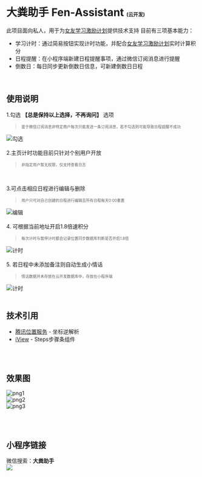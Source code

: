 # 大粪助手 Fen-Assistant <font size=2>(云开发)</font>

此项目面向私人，用于为[女友学习激励计划](https://docs.qq.com/doc/DSk91YUlLT2Vmc1pi)提供技术支持
目前有三项基本能力：

- 学习计时：通过简易按钮实现计时功能，并配合[女友学习激励计划](https://docs.qq.com/doc/DSk91YUlLT2Vmc1pi)实时计算积分
- 日程提醒：在小程序端新建日程提醒事项，通过微信订阅消息进行提醒
- 倒数日：每日同步更新倒数日信息，可新建倒数日日程

<br/>

## 使用说明

1.勾选 **【总是保持以上选择，不再询问】** 选项
<br/>
><font  size=1>鉴于微信订阅消息非特定商户每次只能发送一条订阅消息，若不勾选则可能导致日程提醒不成功</font>

  ![勾选](https://cloud1-1gbei9qk7777fe06-1309430445.tcloudbaseapp.com/image/QQ%E6%88%AA%E5%9B%BE20220315173235.png?sign=3c4e8fa093a269b6314bf56945b8377e&t=1647336893)
<br/>
<br/>
2.主页计时功能目前只针对个别用户开放
><font  size=1>非指定用户暂无权限，仅支持查看日志</font>

<br/>

3.可点击相应日程进行编辑与删除
<br/>
><font  size=1>用户只可对自己创建的日程进行编辑且所有日程每天0:00重置</font>

  ![编辑](https://cloud1-1gbei9qk7777fe06-1309430445.tcloudbaseapp.com/image/cuted.png?sign=174b4dc51b85f02499d78853804bec68&t=1647356110)
<br/>
<br/>
4. 可根据当前地址开启1.8倍速积分
<br/>
><font  size=1>每次计时与暂停计时都会记录位置同步数据库判断是否开启1.8倍</font>

  ![计时](https://cloud1-1gbei9qk7777fe06-1309430445.tcloudbaseapp.com/image/indexadd.png?sign=1e41b62d24a5d549869fa68332fca279&t=1647357521)
<br/>
<br/>
5. 若日程中未添加备注则自动生成小情话
<br/>
><font  size=1>情话数据并未存放在云开发数据库中，存放在小程序端</font>

  ![计时](https://cloud1-1gbei9qk7777fe06-1309430445.tcloudbaseapp.com/image/%E6%88%AA%E5%9B%BE11111.png?sign=302ba7070ab60f08a65964bac42aac52&t=1647358889)
<br/>
<br/>

## 技术引用

  - [腾讯位置服务](https://lbs.qq.com/service/webService/webServiceGuide/webServiceOverview) - 坐标逆解析
  - [iView](https://weapp.iviewui.com/) - Steps步骤条组件
<br/>
<br/>

## 效果图
![png1](https://cloud1-1gbei9qk7777fe06-1309430445.tcloudbaseapp.com/image/%E6%95%88%E6%9E%9C%E5%9B%BE1.png?sign=4dc5bdb85bb72ece7604415a70e31b63&t=1647359204)<br/>
![png2](https://cloud1-1gbei9qk7777fe06-1309430445.tcloudbaseapp.com/image/%E6%95%88%E6%9E%9C%E5%9B%BE2.png?sign=0b1866bd5e644a93d62099ef4e519616&t=1647359235)<br/>
![png3](https://cloud1-1gbei9qk7777fe06-1309430445.tcloudbaseapp.com/image/%E6%95%88%E6%9E%9C%E5%9B%BE3.jpg?sign=6148d3b62939ba91f5a5ee8ec2c361a6&t=1647359273)

<br/>
<br/>

## 小程序链接

微信搜索：**大粪助手**<br/>
![](https://cloud1-1gbei9qk7777fe06-1309430445.tcloudbaseapp.com/image/%E5%AE%A3%E4%BC%A0.png?sign=d2dc5d32962db1d674442466a302ce63&t=1647359682)
